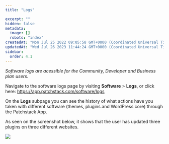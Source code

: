 ```yaml
---
title: "Logs"

excerpt: ""
hidden: false
metadata: 
  image: []
  robots: "index"
createdAt: "Mon Jul 25 2022 09:05:58 GMT+0000 (Coordinated Universal Time)"
updatedAt: "Wed Jul 26 2023 11:44:24 GMT+0000 (Coordinated Universal Time)"
sidebar:
  order: 4.1
---
```

_Software logs are acessible for the Community, Developer and Business plan users._  

Navigate to the software logs page by visiting **Software** > **Logs**, or click here: 
<https://app.patchstack.com/software/logs>

On the **Logs** subpage you can see the history of what actions have you taken with different software (themes, plugins and WordPress core) through the Patchstack App.

As seen on the screenshot below, it shows that the user has updated three plugins on three different websites.

![](@images/patchstack-software-logs.png)
